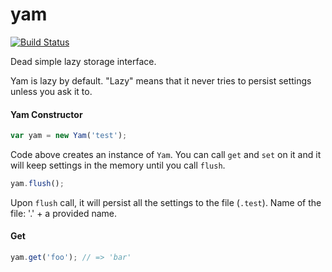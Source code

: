 yam
====

[![Build Status](https://travis-ci.org/twokul/yam.svg)](https://travis-ci.org/twokul/yam)

Dead simple lazy storage interface.

Yam is lazy by default. "Lazy" means that it never tries to persist settings unless you ask it to.

#### Yam Constructor

```javascript
var yam = new Yam('test');
```

Code above creates an instance of `Yam`. You can call `get` and `set` on it and it will keep settings
in the memory until you call `flush`.

```javascript
yam.flush();
```

Upon `flush` call, it will persist all the settings to the file (`.test`). Name of the file: '.' + a provided name.

#### Get

```javascript
yam.get('foo'); // => 'bar'
```
